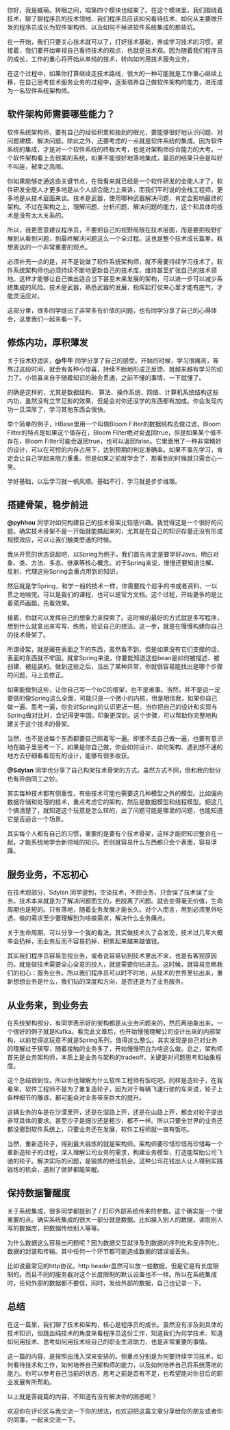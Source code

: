 你好，我是臧萌。转眼之间，咱第四个模块也结束了。在这个模块里，我们围绕着技术，聊了聊程序员的技术领地、我们程序员应该如何看待技术、如何从主要做开发的程序员成长为软件架构师、以及如何不掉进软件系统集成的那些坑。

在一开始，我们只要关心技术就可以了，打好技术基础，养成学习技术的习惯。紧接着，我们要开始审视自己看待技术的观点，也就是技术观。因为随着我们程序员的成长，工作的重心将开始从单纯的技术，转向如何用技术服务业务。

在这个过程中，如果你打算继续走技术路线，很大的一种可能就是工作重心继续上移，在自己思考技术服务业务的过程中，逐渐培养自己做软件架构的能力，进而成为一名软件系统架构师。

## 软件架构师需要哪些能力？

软件系统架构师，要有自己的经验积累和独到的眼光，要能够很好地认识问题、对问题建模、解决问题。除此之外，还要考虑的一点就是软件系统的集成。因为软件系统的集成，才是对一个软件系统的终极大考，也是对架构师综合能力的大考。一个软件架构看上去很美的系统，如果不能很好地落地集成，最后的结果只会是叫好不叫座，被束之高阁。

你如果能够走通这些关键节点，在我看来就已经是一个软件研发的全能人才了。软件研发全能人才更多地是从个人综合能力上来讲，而我们平时说的全栈工程师，更多地是从技术层面来谈。技术是武器，使用哪种武器解决问题，肯定会影响最终的架构。不过在架构之上，理解问题、分析问题、解决问题的能力，这个和具体的技术是没有太大关系的。

所以，我更愿意建议程序员，不要把自己的视野局限在技术层面，而是要把视野扩展到从看到问题，到最终解决问题这么一个全过程。这也是整个技术成长篇里，我想表达的一个非常重要的观点。

必须补充一点的是，并不是说做了软件系统架构师，就不需要持续学习技术了。软件系统架构师也必须持续不断地更新自己的技术库，维持甚至扩张自己的技术领地。这样才能够让自己做出适合当下甚至未来发展的架构，可以进一步可以减少系统集成的风险。技术是武器，熟悉武器的发展，指挥起打仗来心里才能有底气，才能灵活应对。

这部分里，很多同学提出了非常多有价值的问题，也有同学分享了自己的心得体会，这里我们一起来看一下。

## 修炼内功，厚积薄发

关于技术舒适区，**@牛牛** 同学分享了自己的感受。开始的时候，学习很痛苦，等熬过这段时间，就会有各种小惊喜，持续不断地形成正反馈、就越来越有学习的动力了。小惊喜来自于随着知识的融会贯通，之前不懂的事情，一下就懂了。

的确是这样的，尤其是数据结构、 算法、操作系统、网络、计算机系统结构这些内功，虽然没有立竿见影的效果，但是会对你还没学的东西都有加成。你会发现内功一旦深厚了，学习其他东西会很快。

举个简单的例子，HBase里用一个叫做Bloom Filter的数据结构去做过滤，Bloom Filter的特点是如果这个值存在，Bloom Filter绝对会返回true，但是如果某个值不存在，Bloom Filter可能会返回true，也可以返回false。它里面用了一种非常精妙的设计，可以在可控的内存占用下，达到预期的判定准确率。如果不事先学习，肯定会让自己学起来阻力重重。但是如果之前就学会了，那看到的时候就只需会心一笑。

学好基础，以后学习就一帆风顺。基础不行，学习就是步步维艰。

## 搭建骨架，稳步前进

**@pyhhou** 同学对如何构建自己的技术骨架比较感兴趣。我觉得这是一个很好的问题。确实技术骨架不是一开始就能搞起来的，尤其是在自己的知识存量还没有形成规模效应，可以让我们触类旁通的时候。

我从开荒的状态说起吧，以Spring为例子。我们首先肯定是要学好Java，明白对象、类、方法、多态、继承等核心概念。对于Spring来说，慢慢还要知道注解、反射、代理这些Spring会重点用到的知识。

然后就是学Spring，和学一般的技术一样，你需要找个趁手的书或者资料，一以贯之地啃完。可以是我们的课程，也可以是官方文档。这个过程，开始更多的是比着葫芦画瓢，先看效果。

接着，你就可以发挥自己的想象力来探索了。这时候的最好的方式就是多写程序，想到什么就拿出来写写、练练，验证自己的想法。这一步，就是在慢慢构建你自己的技术骨架了。

所谓骨架，就是藏在表面之下的东西，虽然看不到，但是如果没有它们支撑的话，表面的东西就不牢固。就拿Spring来说，你要能知道这些bean是如何被描述、被创建、被组装的。做到这些之后，当出了某种异常，你就很容易能找出是哪个步骤的问题，马上去修正。

如果能做到这些，让你自己写一个IoC的框架，也不是难事。当然，并不是说一定要做的像Spring这么全面，可能只是一个微小的内核，但是相信我，如果你自己做一遍、思考一遍，你会对Spring的认识更近一层。当你把自己的设计和实现与Spring做对比时，会记得更牢固，印象更深刻。这个步骤，可以帮助你完整地构建关于这个技术的骨架。

当然，也不是说每个东西都要自己照着写一遍。即使不去自己做一遍，也要有意识地在脑子里思考一下，如果是你自己做，你会如何设计、如何架构、遇到想不通的地方去仔细看看现有的设计，能够有很多收获。

**@Sdylan** 同学也分享了自己构架技术骨架的方式。虽然方式不同，但和我的划分也有异曲同工之妙。

其实每种技术都有侧重性，有些技术可能也需要这几种模型之外的模型。比如偏向数据存储和处理的技术，重点考虑它的架构，然后是数据模型和线程模型。把这几个搞清楚了，就知道这个玩意是怎么转的，出了问题可能是哪里的问题，也能知道它是否适合一个场景。

其实每个人都有自己的习惯，重要的是要有个技术骨架，这样才能把知识整合在一起，才能系统地学会新领域的知识。否则就容易什么东西都只会个表面，容易浮躁。

## 服务业务，不忘初心

在技术观部分，Sdylan 同学提到，空谈技术，不顾业务，只会误了技术误了业务。技术本来就是为了解决问题而生的，若脱离了问题。就会变得毫无价值，生命周期也是短的。只有落地，随着业务发展才能长久。对个人而言，用到必须里外吃透，做的需求至少要理解到为啥做需求，解决什么业务痛点。

关于生命周期，可以分享一个我的看法。其实做技术久了会发现，技术过几年大概率会扔掉，而业务反而不容易扔掉，积累起来越来越值钱。

其实我们程序员容易忽视业务，或者说容易钻到技术里出不来，也是有客观原因的。就是做技术需要全心全意的投入，就是需要你钻进去。这时候，就容易忽略我们的初心：服务业务。所以我们程序员可以时不时地，从技术的世界里钻出来，重新想想业务是什么，我们钻的深度和方向，是否还是为了业务服务。

## 从业务来，到业务去

在系统架构部分，有同学表示好的架构都是从业务问题来的，然后再抽象出来。一个很好的例子就是Kafka。看完此文章后，也开始慢慢理解公司设计出来的内部架构，以前觉得这玩意不就是Spring系列，值得这么整么。其实发现是自己对业务的理解过于狭窄，随着接触的业务多了，开始慢慢明白为啥这么做。总之，架构师首先是业务架构师，本质上是业务与架构的tradeoff，关键是对问题思考和抽象程度。

这个总结很到位。所以你也理解为什么软件工程师有饭吃吧。同样是造轮子，在我看来，软件工程师不是为了重复造轮子，因为对于每辆飞速行驶的车来说，轮子上各种细节的雕琢，都可能会对业务带来巨大的提升。

这辆业务的车是在沙漠里开，还是在湿路上开，还是在山路上开，都会对轮子提出非常具体的要求。甚至沙子是细沙还是粗沙，都不一样。所以只要全世界的业务还都没挪到软件系统上，只要业务还在发展，软件工程师就一直有饭吃。

当然，重新造轮子，得到最大锻炼的就是架构师。架构师要珍惜珍惜再珍惜每一个重新造轮子的过程，深入理解公司业务的需求，构建业务模型，打造能帮助公司飞驰的轮子。解决实际的问题，是锻炼的绝佳机会。这种公司花钱出人让人得到实践锻炼的机会，遇到了做梦都能笑醒。

## 保持数据警醒度

关于系统集成，很多同学都提到了 / 打印外部系统传来的参数。这个确实是一个很重要的点。确实系统集成的很大一部分就是数据。比如接入别人的数据，读取别人写的数据库，把数据传给别人等等。

为什么数据这么容易出问题呢？因为数据交互就涉及到数据的序列化和反序列化，数据的封装和传输。其中任何一个环节都可能造成数据的错误或丢失。

比如说最常见的http协议。http header虽然可以放一些数据，但是它是有长度限制的。而且不同的服务器对这个长度限制的默认设置也不一样。所以在系统集成时，任何外部的数据都不要信，同时，发给外部的数据，自己也记录一下。

## 总结

在这一篇里，我们聊了技术和架构，核心是程序员的成长。虽然没有涉及到具体的技术知识，但跳出纯技术的角度来看程序员这份工作，知道我们为何学技术、知道如何用技术、思考如何用技术给自己的职业生涯助力，也是非常重要的事情。

这一篇的内容，是按照由浅入深来安排的。侧重点分别是为何要持续学习技术，如何看待技术和工作，如何培养自己架构师的能力，以及如何培养自己将系统落地的能力。你可以参考自己当前的状态，思考之前是否有不足，也希望能对你日后的职业发展有所帮助。

以上就是答疑篇的内容，不知道有没有解决你的困惑呢？

欢迎你在评论区与我交流一下你的想法，也欢迎把这篇文章分享给你的朋友或者你的同事，一起来交流一下。